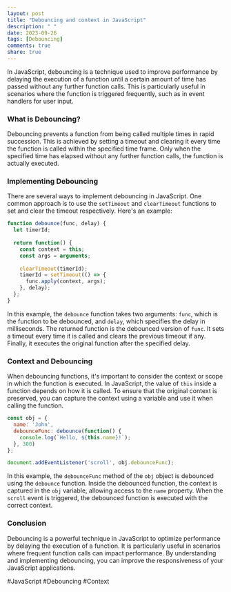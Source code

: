 ```yaml
---
layout: post
title: "Debouncing and context in JavaScript"
description: " "
date: 2023-09-26
tags: [Debouncing]
comments: true
share: true
---
```


In JavaScript, debouncing is a technique used to improve performance by delaying the execution of a function until a certain amount of time has passed without any further function calls. This is particularly useful in scenarios where the function is triggered frequently, such as in event handlers for user input.

### What is Debouncing?

Debouncing prevents a function from being called multiple times in rapid succession. This is achieved by setting a timeout and clearing it every time the function is called within the specified time frame. Only when the specified time has elapsed without any further function calls, the function is actually executed.

### Implementing Debouncing

There are several ways to implement debouncing in JavaScript. One common approach is to use the `setTimeout` and `clearTimeout` functions to set and clear the timeout respectively. Here's an example:

```javascript
function debounce(func, delay) {
  let timerId;
  
  return function() {
    const context = this;
    const args = arguments;
    
    clearTimeout(timerId);
    timerId = setTimeout(() => {
      func.apply(context, args);
    }, delay);
  };
}
```

In this example, the `debounce` function takes two arguments: `func`, which is the function to be debounced, and `delay`, which specifies the delay in milliseconds. The returned function is the debounced version of `func`. It sets a timeout every time it is called and clears the previous timeout if any. Finally, it executes the original function after the specified delay.

### Context and Debouncing

When debouncing functions, it's important to consider the context or scope in which the function is executed. In JavaScript, the value of `this` inside a function depends on how it is called. To ensure that the original context is preserved, you can capture the context using a variable and use it when calling the function.

```javascript
const obj = {
  name: 'John',
  debounceFunc: debounce(function() {
    console.log(`Hello, ${this.name}!`);
  }, 300)
};

document.addEventListener('scroll', obj.debounceFunc);
```

In this example, the `debounceFunc` method of the `obj` object is debounced using the `debounce` function. Inside the debounced function, the context is captured in the `obj` variable, allowing access to the `name` property. When the `scroll` event is triggered, the debounced function is executed with the correct context.

### Conclusion

Debouncing is a powerful technique in JavaScript to optimize performance by delaying the execution of a function. It is particularly useful in scenarios where frequent function calls can impact performance. By understanding and implementing debouncing, you can improve the responsiveness of your JavaScript applications.

#JavaScript #Debouncing #Context